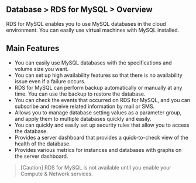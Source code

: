## Database > RDS for MySQL > Overview

RDS for MySQL enables you to use MySQL databases in the cloud environment. You can easily use virtual machines with MySQL installed. 

## Main Features

* You can easily use MySQL databases with the specifications and volume size you want.
* You can set up high availability features so that there is no availability issue even if a failure occurs.
* RDS for MySQL can perform backup automatically or manually at any time. You can use the backup to restore the database.
* You can check the events that occurred on RDS for MySQL, and you can subscribe and receive related information by mail or SMS.
* Allows you to manage database setting values as a parameter group, and apply them to multiple databases quickly and easily.
* You can quickly and easily set up security rules that allow you to access the database.
* Provides a server dashboard that provides a quick-to-check view of the health of the database.
* Provides various metrics for instances and databases with graphs on the server dashboard.

> [Caution] 
> RDS for MySQL is not available until you enable your Compute & Network services.